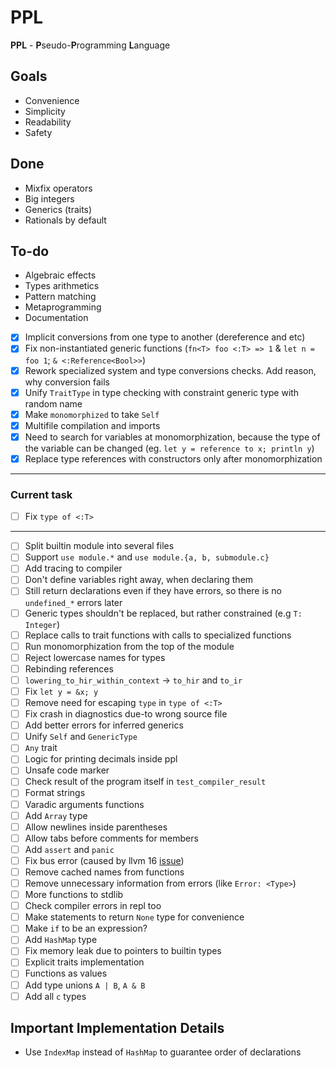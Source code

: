 # PPL

**PPL** - **P**seudo-**P**rogramming **L**anguage

## Goals

* Convenience
* Simplicity
* Readability
* Safety

## Done
* Mixfix operators
* Big integers
* Generics (traits)
* Rationals by default

## To-do
* Algebraic effects
* Types arithmetics
* Pattern matching
* Metaprogramming
* Documentation

* [x] Implicit conversions from one type to another (dereference and etc)
* [x] Fix non-instantiated generic functions (`fn<T> foo <:T> => 1` & `let n = foo 1`; `& <:Reference<Bool>>`)
* [x] Rework specialized system and type conversions checks. Add reason, why conversion fails
* [x] Unify `TraitType` in type checking with constraint generic type with random name
* [x] Make `monomorphized` to take `Self`
* [x] Multifile compilation and imports
* [x] Need to search for variables at monomorphization, because the type of the variable can be changed (eg. `let y = reference to x; println y`)
* [x] Replace type references with constructors only after monomorphization
---
### Current task
* [ ] Fix `type of <:T>`
---
* [ ] Split builtin module into several files
* [ ] Support `use module.*` and `use module.{a, b, submodule.c}`
* [ ] Add tracing to compiler
* [ ] Don't define variables right away, when declaring them
* [ ] Still return declarations even if they have errors, so there is no `undefined_*` errors later
* [ ] Generic types shouldn't be replaced, but rather constrained (e.g `T: Integer`)
* [ ] Replace calls to trait functions with calls to specialized functions
* [ ] Run monomorphization from the top of the module
* [ ] Reject lowercase names for types
* [ ] Rebinding references
* [ ] `lowering_to_hir_within_context` -> `to_hir` and `to_ir`
* [ ] Fix `let y = &x; y`
* [ ] Remove need for escaping `type` in `type of <:T>`
* [ ] Fix crash in diagnostics due-to wrong source file
* [ ] Add better errors for inferred generics
* [ ] Unify `Self` and `GenericType`
* [ ] `Any` trait
* [ ] Logic for printing decimals inside ppl
* [ ] Unsafe code marker
* [ ] Check result of the program itself in `test_compiler_result`
* [ ] Format strings
* [ ] Varadic arguments functions
* [ ] Add `Array` type
* [ ] Allow newlines inside parentheses
* [ ] Allow tabs before comments for members
* [ ] Add `assert` and `panic`
* [ ] Fix bus error (caused by llvm 16 [issue](https://github.com/llvm/llvm-project/issues/60432))
* [ ] Remove cached names from functions
* [ ] Remove unnecessary information from errors (like `Error: <Type>`)
* [ ] More functions to stdlib
* [ ] Check compiler errors in repl too
* [ ] Make statements to return `None` type for convenience
* [ ] Make `if` to be an expression?
* [ ] Add `HashMap` type
* [ ] Fix memory leak due to pointers to builtin types
* [ ] Explicit traits implementation
* [ ] Functions as values
* [ ] Add type unions `A | B`, `A & B`
* [ ] Add all `c` types

## Important Implementation Details
* Use `IndexMap` instead of `HashMap` to guarantee order of declarations